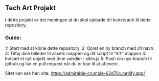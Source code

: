 ## Tech Art Projekt

I dette projekt er det meningen at du skal oploade dit kunstværk til dette repository.

### Guide:

1: Start med at klone dette repository.
2: Opret en ny branch med dit navn.
3: Tilføj dine billeder til assets mappen og dit script til "Art" mappen
4: Indsæt et nyt objekt med dine værdier i sites.js
5: Push din nye branch til github og lav en pull request når du er klar til at aflevere.

Sitet kan ses her:
site: https://admirable-crumble-62d70c.netlify.app/

